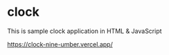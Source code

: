 # clock 

This is sample clock application in HTML & JavaScript 

https://clock-nine-umber.vercel.app/
